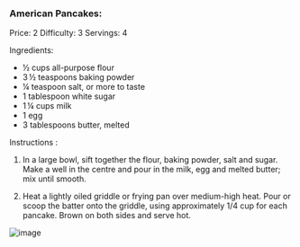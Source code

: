 ### American Pancakes:  ###
Price: 2
Difficulty: 3
Servings: 4

Ingredients:

- ½ cups all-purpose flour
- 3 ½ teaspoons baking powder
- ¼ teaspoon salt, or more to taste
- 1 tablespoon white sugar
- 1 ¼ cups milk
- 1 egg
- 3 tablespoons butter, melted

Instructions :
1. In a large bowl, sift together the flour, baking powder, salt and sugar. Make a well in the centre and pour in the milk, egg and melted butter; mix until smooth.

2. Heat a lightly oiled griddle or frying pan over medium-high heat. Pour or scoop the batter onto the griddle, using approximately 1/4 cup for each pancake. Brown on both sides and serve hot.

![image](https://user-images.githubusercontent.com/77455675/162573699-c2111a0f-89b4-4ee2-9fc1-eb0f8f101777.png)
